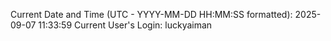 Current Date and Time (UTC - YYYY-MM-DD HH:MM:SS formatted): 2025-09-07 11:33:59
Current User's Login: luckyaiman
